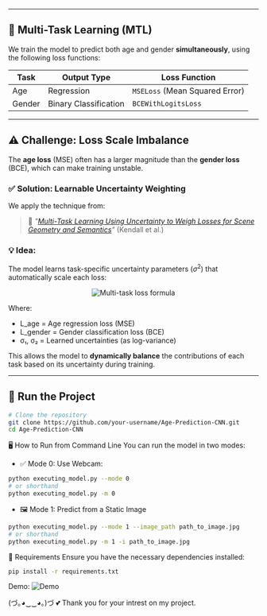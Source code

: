 
---

## 🔧 Multi-Task Learning (MTL)

We train the model to predict both age and gender **simultaneously**, using the following loss functions:

| Task     | Output Type         | Loss Function           |
|----------|---------------------|--------------------------|
| Age      | Regression           | `MSELoss` (Mean Squared Error) |
| Gender   | Binary Classification| `BCEWithLogitsLoss`     |

---

## ⚠️ Challenge: Loss Scale Imbalance

The **age loss** (MSE) often has a larger magnitude than the **gender loss** (BCE), which can make training unstable.

### ✅ Solution: Learnable Uncertainty Weighting

We apply the technique from:
> 📄 *"[Multi-Task Learning Using Uncertainty to Weigh Losses for Scene Geometry and Semantics](https://arxiv.org/abs/1705.07115)"* (Kendall et al.)

### 💡 Idea:
The model learns task-specific uncertainty parameters ($\sigma^2$) that automatically scale each loss:

<div align="center">
  <img src="https://latex.codecogs.com/svg.image?\mathcal{L}_{\text{total}}=\frac{1}{2\sigma_1^2}\mathcal{L}_{\text{age}}&plus;\log\sigma_1&plus;\frac{1}{2\sigma_2^2}\mathcal{L}_{\text{gender}}&plus;\log\sigma_2" title="Multi-task loss formula"/>
</div>

Where:
- L_age = Age regression loss (MSE)
- L_gender = Gender classification loss (BCE)
- σ₁, σ₂ = Learned uncertainties (as log-variance)

This allows the model to **dynamically balance** the contributions of each task based on its uncertainty during training.

---

## 🚀 Run the Project

```bash
# Clone the repository
git clone https://github.com/your-username/Age-Prediction-CNN.git
cd Age-Prediction-CNN
```
🖥️ How to Run from Command Line
You can run the model in two modes:
- ✅ Mode 0: Use Webcam:
```bash
python executing_model.py --mode 0
# or shorthand
python executing_model.py -m 0
```
- 🖼️ Mode 1: Predict from a Static Image
```bash
python executing_model.py --mode 1 --image_path path_to_image.jpg
# or shorthand
python executing_model.py -m 1 -i path_to_image.jpg
```
🔧 Requirements
Ensure you have the necessary dependencies installed:

```bash
pip install -r requirements.txt
```

Demo: 
![Demo](demo.gif)

(づ｡◕‿‿◕｡)づ 💕 Thank you for your intrest on my project.
